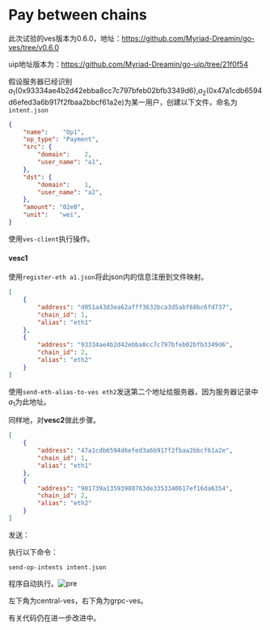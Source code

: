 # Pay between chains

此次试验的ves版本为0.6.0，地址：https://github.com/Myriad-Dreamin/go-ves/tree/v0.6.0

uip地址版本为：https://github.com/Myriad-Dreamin/go-uip/tree/21f0f54

假设服务器已经识别$a_1(\text{0x93334ae4b2d42ebba8cc7c797bfeb02bfb3349d6})$,$a_2(\text{0x47a1cdb6594d6efed3a6b917f2fbaa2bbcf61a2e})$为某一用户，创建以下文件，命名为`intent.json`

```json
{
    "name":    "Op1",
    "op_type": "Payment",
    "src": {
        "domain":    2,
        "user_name": "a1",
    },
    "dst": {
        "domain":    1,
        "user_name": "a2",
    },
    "amount": "02e0",
    "unit":   "wei",
}
```

使用`ves-client`执行操作。

#### vesc1

使用`register-eth a1.json`将此json内的信息注册到文件映射。

```json
[
    {
        "address": "d051a43d3ea62afff3632bca3d5abf68bc6fd737",
        "chain_id": 1,
        "alias": "eth1"
    },
    {
        "address": "93334ae4b2d42ebba8cc7c797bfeb02bfb3349d6",
        "chain_id": 2,
        "alias": "eth2"
    }
]
```

使用`send-eth-alias-to-ves eth2`发送第二个地址给服务器，因为服务器记录中$a_1$为此地址。

同样地，对**vesc2**做此步骤。

```json
[
    {
        "address": "47a1cdb6594d6efed3a6b917f2fbaa2bbcf61a2e",
        "chain_id": 1,
        "alias": "eth1"
    },
    {
        "address": "981739a13593980763de3353340617ef16da6354",
        "chain_id": 2,
        "alias": "eth2"
    }
]
```

发送：

执行以下命令：

`send-op-intents intent.json`

程序自动执行。![pre](pre.gif)

左下角为central-ves，右下角为grpc-ves。

有关代码仍在进一步改进中。